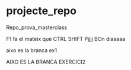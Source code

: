 # projecte_repo
Repo_prova_masterclass

F1 fa el mateix que CTRL SHIFT Pjjjj
BOn diaaaaa

aixo es la branca ex1

AIXO ES LA BRANCA EXERCICI2